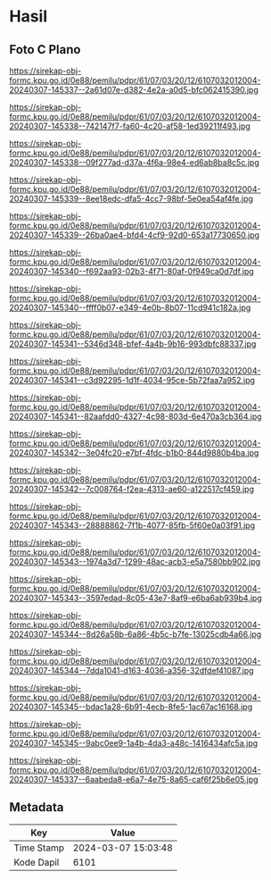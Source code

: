 # Hasil

## Foto C Plano

https://sirekap-obj-formc.kpu.go.id/0e88/pemilu/pdpr/61/07/03/20/12/6107032012004-20240307-145337--2a61d07e-d382-4e2a-a0d5-bfc062415390.jpg

https://sirekap-obj-formc.kpu.go.id/0e88/pemilu/pdpr/61/07/03/20/12/6107032012004-20240307-145338--742147f7-fa60-4c20-af58-1ed39211f493.jpg

https://sirekap-obj-formc.kpu.go.id/0e88/pemilu/pdpr/61/07/03/20/12/6107032012004-20240307-145338--09f277ad-d37a-4f6a-98e4-ed6ab8ba8c5c.jpg

https://sirekap-obj-formc.kpu.go.id/0e88/pemilu/pdpr/61/07/03/20/12/6107032012004-20240307-145339--8ee18edc-dfa5-4cc7-98bf-5e0ea54af4fe.jpg

https://sirekap-obj-formc.kpu.go.id/0e88/pemilu/pdpr/61/07/03/20/12/6107032012004-20240307-145339--26ba0ae4-bfd4-4cf9-92d0-653a17730650.jpg

https://sirekap-obj-formc.kpu.go.id/0e88/pemilu/pdpr/61/07/03/20/12/6107032012004-20240307-145340--f692aa93-02b3-4f71-80af-0f949ca0d7df.jpg

https://sirekap-obj-formc.kpu.go.id/0e88/pemilu/pdpr/61/07/03/20/12/6107032012004-20240307-145340--ffff0b07-e349-4e0b-8b07-11cd941c182a.jpg

https://sirekap-obj-formc.kpu.go.id/0e88/pemilu/pdpr/61/07/03/20/12/6107032012004-20240307-145341--5346d348-bfef-4a4b-9b16-993dbfc88337.jpg

https://sirekap-obj-formc.kpu.go.id/0e88/pemilu/pdpr/61/07/03/20/12/6107032012004-20240307-145341--c3d92295-1d1f-4034-95ce-5b72faa7a952.jpg

https://sirekap-obj-formc.kpu.go.id/0e88/pemilu/pdpr/61/07/03/20/12/6107032012004-20240307-145341--82aafdd0-4327-4c98-803d-6e470a3cb364.jpg

https://sirekap-obj-formc.kpu.go.id/0e88/pemilu/pdpr/61/07/03/20/12/6107032012004-20240307-145342--3e04fc20-e7bf-4fdc-b1b0-844d9880b4ba.jpg

https://sirekap-obj-formc.kpu.go.id/0e88/pemilu/pdpr/61/07/03/20/12/6107032012004-20240307-145342--7c008764-f2ea-4313-ae60-a122517cf459.jpg

https://sirekap-obj-formc.kpu.go.id/0e88/pemilu/pdpr/61/07/03/20/12/6107032012004-20240307-145343--28888862-7f1b-4077-85fb-5f60e0a03f91.jpg

https://sirekap-obj-formc.kpu.go.id/0e88/pemilu/pdpr/61/07/03/20/12/6107032012004-20240307-145343--1974a3d7-1299-48ac-acb3-e5a7580bb902.jpg

https://sirekap-obj-formc.kpu.go.id/0e88/pemilu/pdpr/61/07/03/20/12/6107032012004-20240307-145343--3597edad-8c05-43e7-8af9-e6ba6ab939b4.jpg

https://sirekap-obj-formc.kpu.go.id/0e88/pemilu/pdpr/61/07/03/20/12/6107032012004-20240307-145344--8d26a58b-6a86-4b5c-b7fe-13025cdb4a66.jpg

https://sirekap-obj-formc.kpu.go.id/0e88/pemilu/pdpr/61/07/03/20/12/6107032012004-20240307-145344--7dda1041-d163-4036-a356-32dfdef41087.jpg

https://sirekap-obj-formc.kpu.go.id/0e88/pemilu/pdpr/61/07/03/20/12/6107032012004-20240307-145345--bdac1a28-6b91-4ecb-8fe5-1ac67ac16168.jpg

https://sirekap-obj-formc.kpu.go.id/0e88/pemilu/pdpr/61/07/03/20/12/6107032012004-20240307-145345--9abc0ee9-1a4b-4da3-a48c-1416434afc5a.jpg

https://sirekap-obj-formc.kpu.go.id/0e88/pemilu/pdpr/61/07/03/20/12/6107032012004-20240307-145337--6aabeda8-e6a7-4e75-8a65-caf6f25b6e05.jpg


## Metadata

| Key        | Value               |
| ---------- | ------------------- |
| Time Stamp | 2024-03-07 15:03:48 |
| Kode Dapil | 6101                |



